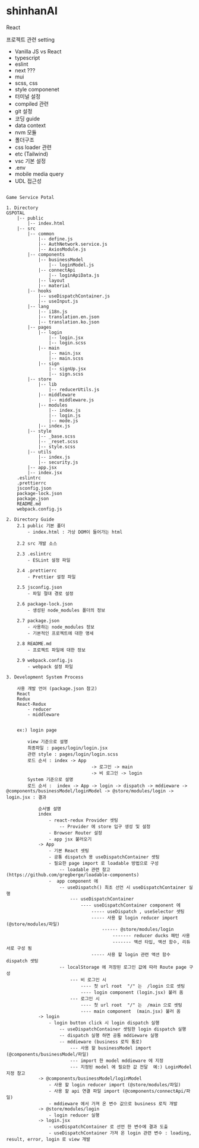 # shinhanAI

React

프로젝트 관련 setting

-   Vanilla JS vs React
-   typescript
-   eslint
-   next ???
-   mui
-   scss, css
-   style componenet
-   터미널 설정
-   compiled 관련
-   git 설정
-   코딩 guide
-   data context
-   nvm 모듈
-   폴더구조
-   css loader 관련
-   etc (Tailwind)
-   vsc 기본 설정
-   .env
-   mobile media query
-   UDL 접근성

<pre>
<code>
Game Service Potal

1. Directory
GSPOTAL
    |-- public 
        |-- index.html
    |-- src
        |-- common
            |-- define.js
            |-- AuthNetwork.service.js
            |-- AxiosModule.js
        |-- components
            |-- businessModel
                |-- loginModel.js
            |-- connectApi
                |-- loginApiData.js
            |-- layout
            |-- material
        |-- hooks
            |-- useDispatchContainer.js
            |-- useInput.js
        |-- lang
            |-- i18n.js
            |-- translation.en.json
            |-- translation.ko.json
        |-- pages
            |-- login
                |-- login.jsx
                |-- login.scss
            |-- main
                |-- main.jsx
                |-- main.scss
            |-- sign
                |-- signUp.jsx
                |-- sign.scss
        |-- store
            |-- lib
                |-- reducerUtils.js
            |-- middleware
                |-- middleware.js
            |-- modules
                |-- index.js
                |-- login.js
                |-- mode.js
            |-- index.js                        
        |-- style
            |-- _base.scss
            |-- _reset.scss
            |-- style.scss
        |-- utils
            |-- index.js
            |-- security.js
        |-- app.jsx
        |-- index.jsx    
    .eslintrc
    .prettierrc
    jsconfig.json
    package-lock.json
    package.json
    README.md
    webpack.config.js

2. Directory Guide
    2.1 public 기본 폴더
        - index.html : 가상 DOM이 들어가는 html

    2.2 src 개발 소스

    2.3 .eslintrc 
        - ESLint 설정 파일

    2.4 .prettierrc
        - Prettier 설정 파일
    
    2.5 jsconfig.json
        - 파일 절대 경로 설정

    2.6 package-lock.json
        - 생성된 node_modules 폴더의 정보

    2.7 package.json
        - 사용하는 node_modules 정보
        - 기본적인 프로젝트에 대한 명세        

    2.8 README.md
        - 프로젝트 파일에 대한 정보
        
    2.9 webpack.config.js
        - webpack 설정 파일

3. Development System Process    
    
    사용 개발 언어 (package.json 참고)
    React 
    Redux
    React-Redux
        - reducer
        - middleware        


    ex:) login page    

        view 기준으로 설명    
        최종파일 : pages/login/login.jsx
        관련 style : pages/login/login.scss
        로드 순서 : index -> App 
                                -> 로그인 -> main    
                                -> 비 로그인 -> login                             
        System 기준으로 설명
        로드 순서 :  index -> App -> login -> dispatch -> mddieware -> @components/businessModel/loginModel -> @store/modules/login -> login.jsx : 결과 
        
            순서별 설명                                    
            index 
                - react-redux Provider 셋팅                
                    -- Provider 에 store 입구 생성 및 설정
                - Browser Router 설정
                - app jsx 불러오기 
            -> App 
                - 기본 React 셋팅
                - 공통 dispatch 용 useDispatchContainer 셋팅
                - 필요한 page import 로 loadable 방법으로 구성 
                    -- loadable 관련 참고 (https://github.com/gregberge/loadable-components)
                -  app component 에 
                    -- useDispatch() 최초 선언 시 useDispatchContainer 실행 
                        --- useDispatchContainer 
                            ---- useDispatchContainer component 에 
                                ----- useDispatch , useSelector 셋팅
                                ----- 사용 할 login reducer import (@store/modules/파일)
                                    ------ @store/modules/login
                                        ------- reducer ducks 패턴 사용
                                        ------- 액션 타입, 액션 함수, 리듀서로 구성 됨
                                ----- 사용 할 login 관련 액션 함수 dispatch 셋팅
                    -- localStorage 에 저장된 로그인 값에 따라 Route page 구성
                        --- 비 로그인 시 
                            ---- 첫 url root  "/" 는  /login 으로 셋팅 
                            ---- login component (login.jsx) 불러 옴                                
                        --- 로그인 시
                            ---- 첫 url root  "/" 는  /main 으로 셋팅 
                            ---- main component  (main.jsx) 불러 옴
            -> login
                - login button click 시 login dispatch 실행
                    -- useDispatchContainer 셋팅한 login dispatch 실행
                    -- dispatch 실행 하면 공통 mddieware 실행
                    -- mddieware (business 로직 통로)
                        --- 사용 할 businessModel import (@components/businessModel/파일)
                        --- import 한 model mddieware 에 지정 
                        --- 지정된 model 에 필요한 값 전달  예:) LoginModel 지정 참고
            -> @components/businessModel/loginModel                
                - 사용 할 login reducer import (@store/modules/파일)
                - 사용 할 api 연결 파일 import (@components/connectApi/파일) 
                - mddieware 에서 가져 온 변수 값으로 business 로직 개발
            -> @store/modules/login
                - login reducer 실행
            -> login.jsx
                - useDispatchContainer 로 선언 한 변수에 결과 도출
                - useDispatchContainer 가져 온 login 관련 변수 : loading, result, error, login 로 view 개발 

</code>
</pre>
